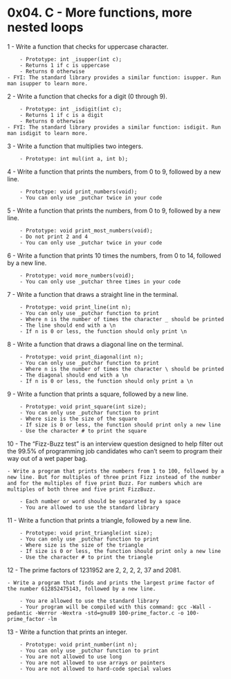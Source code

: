 # 0x04. C - More functions, more nested loops

1 - Write a function that checks for uppercase character.

        - Prototype: int _isupper(int c);
        - Returns 1 if c is uppercase
        - Returns 0 otherwise
    - FYI: The standard library provides a similar function: isupper. Run man isupper to learn more.

2 - Write a function that checks for a digit (0 through 9).

        - Prototype: int _isdigit(int c);
        - Returns 1 if c is a digit
        - Returns 0 otherwise
    - FYI: The standard library provides a similar function: isdigit. Run man isdigit to learn more.

3 - Write a function that multiplies two integers.

        - Prototype: int mul(int a, int b);

4 - Write a function that prints the numbers, from 0 to 9, followed by a new line.

        - Prototype: void print_numbers(void);
        - You can only use _putchar twice in your code

5 - Write a function that prints the numbers, from 0 to 9, followed by a new line.

        - Prototype: void print_most_numbers(void);
        - Do not print 2 and 4
        - You can only use _putchar twice in your code

6 - Write a function that prints 10 times the numbers, from 0 to 14, followed by a new line.

        - Prototype: void more_numbers(void);
        - You can only use _putchar three times in your code

7 - Write a function that draws a straight line in the terminal.

        - Prototype: void print_line(int n);
        - You can only use _putchar function to print
        - Where n is the number of times the character _ should be printed
        - The line should end with a \n
        - If n is 0 or less, the function should only print \n

8 - Write a function that draws a diagonal line on the terminal.

        - Prototype: void print_diagonal(int n);
        - You can only use _putchar function to print
        - Where n is the number of times the character \ should be printed
        - The diagonal should end with a \n
        - If n is 0 or less, the function should only print a \n

9 - Write a function that prints a square, followed by a new line.

        - Prototype: void print_square(int size);
        - You can only use _putchar function to print
        - Where size is the size of the square
        - If size is 0 or less, the function should print only a new line
        - Use the character # to print the square

10 - The “Fizz-Buzz test” is an interview question designed to help filter out the 99.5% of programming job candidates who can’t seem to program their way out of a wet paper bag.

    - Write a program that prints the numbers from 1 to 100, followed by a new line. But for multiples of three print Fizz instead of the number and for the multiples of five print Buzz. For numbers which are multiples of both three and five print FizzBuzz.

        - Each number or word should be separated by a space
        - You are allowed to use the standard library

11 - Write a function that prints a triangle, followed by a new line.

        - Prototype: void print_triangle(int size);
        - You can only use _putchar function to print
        - Where size is the size of the triangle
        - If size is 0 or less, the function should print only a new line
        - Use the character # to print the triangle

12 - The prime factors of 1231952 are 2, 2, 2, 2, 37 and 2081.

    - Write a program that finds and prints the largest prime factor of the number 612852475143, followed by a new line.

        - You are allowed to use the standard library
        - Your program will be compiled with this command: gcc -Wall -pedantic -Werror -Wextra -std=gnu89 100-prime_factor.c -o 100-prime_factor -lm

13 - Write a function that prints an integer.

        - Prototype: void print_number(int n);
        - You can only use _putchar function to print
        - You are not allowed to use long
        - You are not allowed to use arrays or pointers
        - You are not allowed to hard-code special values

